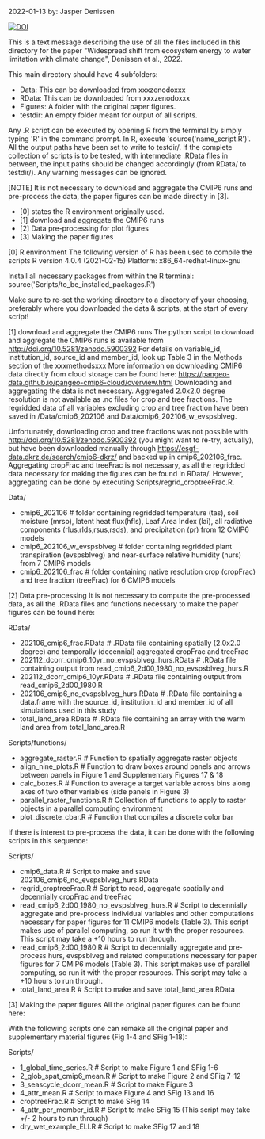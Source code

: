 2022-01-13
by: Jasper Denissen

[![DOI](https://zenodo.org/badge/452419867.svg)](https://zenodo.org/badge/latestdoi/452419867)

This is a text message describing the use of all the files included in this directory for the paper "Widespread shift from ecosystem energy to water limitation with climate change", Denissen et al., 2022.

This main directory should have 4 subfolders:
- Data: This can be downloaded from xxxzenodoxxx
- RData: This can be downloaded from xxxzenodoxxx
- Figures: A folder with the original paper figures.
- testdir: An empty folder meant for output of all scripts.

Any .R script can be executed by opening R from the terminal by simply typing 'R' in the command prompt. In R, execute 'source('name_script.R')'. All the output paths have been set to write to testdir/. If the complete collection of scripts is to be tested, with intermediate .RData files in between, the input paths should be changed accordingly (from RData/ to testdir/). Any warning messages can be ignored.

[NOTE] It is not necessary to download and aggregate the CMIP6 runs and pre-process the data, the paper figures can be made directly in [3]. 
- [0] states the R environment originally used.
- [1] download and aggregate the CMIP6 runs
- [2] Data pre-processing for plot figures
- [3] Making the paper figures 

[0] R environment
The following version of R has been used to compile the scripts
R version 4.0.4 (2021-02-15)
Platform: x86_64-redhat-linux-gnu

Install all necessary packages from within the R terminal: source('Scripts/to_be_installed_packages.R')

Make sure to re-set the working directory to a directory of your choosing, preferably where you downloaded the data & scripts, at the start of every script!

[1] download and aggregate the CMIP6 runs
The python script to download and aggregate the CMIP6 runs is available from http://doi.org/10.5281/zenodo.5900392
For details on variable_id, institution_id, source_id and member_id, look up Table 3 in the Methods section of the xxxmethodsxxx
More information on downloading CMIP6 data directly from cloud storage can be found here: https://pangeo-data.github.io/pangeo-cmip6-cloud/overview.html
Downloading and aggregating the data is not necessary. Aggregated 2.0x2.0 degree resolution is not available as .nc files for crop and tree fractions. The regridded data of all variables excluding crop and tree fraction have been saved in /Data/cmip6_202106 and Data/cmip6_202106_w_evspsblveg. 

Unfortunately, downloading crop and tree fractions was not possible with http://doi.org/10.5281/zenodo.5900392 (you might want to re-try, actually), but have been downloaded manually through https://esgf-data.dkrz.de/search/cmip6-dkrz/ and backed up in cmip6_202106_frac.
Aggregating cropFrac and treeFrac is not necessary, as all the regridded data necessary for making the figures can be found in RData/. However, aggregating can be done by executing Scripts/regrid_croptreeFrac.R. 

Data/
- cmip6_202106                                      # folder containing regridded temperature (tas), soil moisture (mrso), latent heat flux(hfls), Leaf Area Index (lai), all radiative components (rlus,rlds,rsus,rsds), and precipitation (pr) from 12 CMIP6 models
- cmip6_202106_w_evspsblveg                         # folder containing regridded plant transpiration (evspsblveg) and near-surface relative humidity (hurs) from 7 CMIP6 models
- cmip6_202106_frac                                 # folder containing native resolution crop (cropFrac) and tree fraction (treeFrac) for 6 CMIP6 models

[2] Data pre-processing
It is not necessary to compute the pre-processed data, as all the .RData files and functions necessary to make the paper figures can be found here:

RData/
- 202106_cmip6_frac.RData                           # .RData file containing spatially (2.0x2.0 degree) and temporally (decennial) aggregated cropFrac and treeFrac
- 202112_dcorr_cmip6_10yr_no_evspsblveg_hurs.RData  # .RData file containing output from read_cmip6_2d00_1980_no_evspsblveg_hurs.R
- 202112_dcorr_cmip6_10yr.RData                     # .RData file containing output from read_cmip6_2d00_1980.R 
- 202106_cmip6_no_evspsblveg_hurs.RData             # .RData file containing a data.frame with the source_id, institution_id and member_id of all simulations used in this study
- total_land_area.RData                             # .RData file containing an array with the warm land area from total_land_area.R

Scripts/functions/
- aggregate_raster.R                                # Function to spatially aggregate raster objects
- align_nine_plots.R                                # Function to draw boxes around panels and arrows between panels in Figure 1 and Supplementary Figures 17 & 18
- calc_boxes.R                                      # Function to average a target variable across bins along axes of two other variables (side panels in Figure 3)
- parallel_raster_functions.R                       # Collection of functions to apply to raster objects in a parallel computing environment
- plot_discrete_cbar.R                              # Function that compiles a discrete color bar

If there is interest to pre-process the data, it can be done with the following scripts in this sequence:

Scripts/
- cmip6_data.R                                      # Script to make and save 202106_cmip6_no_evspsblveg_hurs.RData
- regrid_croptreeFrac.R                             # Script to read, aggregate spatially and decennially cropFrac and treeFrac
- read_cmip6_2d00_1980_no_evspsblveg_hurs.R         # Script to decennially aggregate and pre-process individual variables and other computations necessary for paper figures for 11 CMIP6 models (Table 3). This script makes use of parallel computing, so run it with the proper resources. This script may take a +10 hours to run through.
- read_cmip6_2d00_1980.R                            # Script to decennially aggregate and pre-process hurs, evspsblveg and related computations necessary for paper figures for 7 CMIP6 models (Table 3). This script makes use of parallel computing, so run it with the proper resources. This script may take a +10 hours to run through.
- total_land_area.R                                 # Script to make and save total_land_area.RData

[3] Making the paper figures
All the original paper figures can be found here:

With the following scripts one can remake all the original paper and supplementary material figures (Fig 1-4 and SFig 1-18):

Scripts/
- 1_global_time_series.R                            # Script to make Figure 1 and SFig 1-6
- 2_glob_spat_cmip6_mean.R                          # Script to make Figure 2 and SFig 7-12
- 3_seascycle_dcorr_mean.R                          # Script to make Figure 3
- 4_attr_mean.R                                     # Script to make Figure 4 and SFig 13 and 16
- croptreeFrac.R                                    # Script to make SFig 14
- 4_attr_per_member_id.R                            # Script to make SFig 15 (This script may take +/- 2 hours to run through)
- dry_wet_example_ELI.R                             # Script to make SFig 17 and 18
